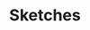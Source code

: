 ---
layout: art_gallery
title: Sketches
permalink: /art/sketch/
description: "A gallery of my sketches and doodles."
art_category: sketch
--- 